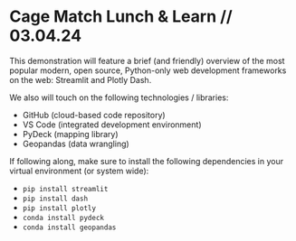 # Cage Match Lunch & Learn // 03.04.24

This demonstration will feature a brief (and friendly) overview of the most popular modern, open source, Python-only web development frameworks on the web: Streamlit and Plotly Dash.

We also will touch on the following technologies / libraries:

- GitHub (cloud-based code repository)
- VS Code (integrated development environment)
- PyDeck (mapping library)
- Geopandas (data wrangling)

If following along, make sure to install the following dependencies in your virtual environment (or system wide):

- `pip install streamlit`
- `pip install dash`
- `pip install plotly`
- `conda install pydeck`
- `conda install geopandas`

